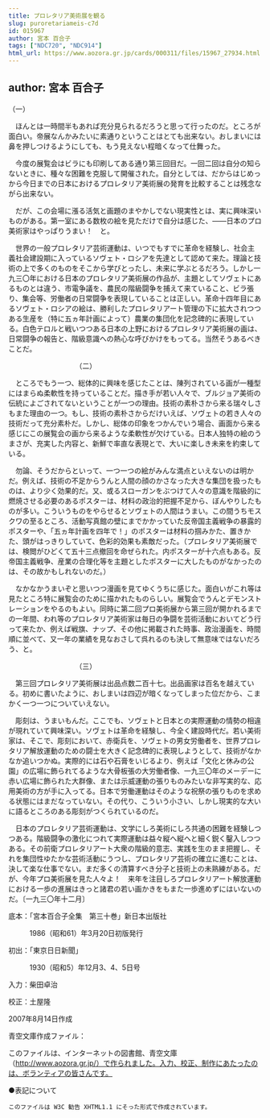 ```yaml
---
title: プロレタリア美術展を観る
slug: puroretariameis-c7d
id: 015967
author: 宮本 百合子
tags: ["NDC720", "NDC914"]
html_url: https://www.aozora.gr.jp/cards/000311/files/15967_27934.html
---
```


## author: 宮本 百合子

（一）



　ほんとは一時間半もあれば充分見られるだろうと思って行ったのだ。ところが面白い。帝展なんかみたいに素通りということはとても出来ない。おしまいには鼻を押しつけるようにしても、もう見えない程暗くなって仕舞った。

　今度の展覧会はビラにも印刷してある通り第三回目だ。一回二回は自分の知らないときに、種々な困難を克服して開催された。自分としては、だからはじめっから今日までの日本におけるプロレタリア美術展の発育を比較することは残念ながら出来ない。

　だが、この会場に漲る活気と画題のまやかしでない現実性とは、実に興味深いものがある。第一室にある数枚の絵を見ただけで自分は感じた、――日本のプロ美術家はやっぱりうまい！　と。



　世界の一般プロレタリア芸術運動は、いつでもすでに革命を経験し、社会主義社会建設期に入っているソヴェト・ロシアを先達として認めて来た。理論と技術の上で多くのものをそこから学びとったし、未来に学ぶとるだろう。しかし一九三〇年における日本のプロレタリア美術展の作品が、主題としてソヴェトにあるものとは違う、市電争議を、農民の階級闘争を捕えて来ていること、ビラ張り、集会等、労働者の日常闘争を表現していることは正しい。革命十四年目にあるソヴェト・ロシアの絵は、勝利したプロレタリアート管理の下に拡大されつつある生産を（特に五ヵ年計画によって）農業の集団化を記念碑的に表現している。白色テロルと戦いつつある日本の上野におけるプロレタリア美術展の画は、日常闘争の報告と、階級意識への熱心な呼びかけをもってる。当然そうあるべきことだ。



　　　　　　　　　　（二）



　ところでもう一つ、総体的に興味を感じたことは、陳列されている画が一種型にはまらぬ柔軟性を持っていることだ。描き手が若い人々で、ブルジョア美術の伝統によごされてないということが一つの理由。技術の素朴さから来る瑞々しさもまた理由の一つ。もし、技術の素朴さからだけいえば、ソヴェトの若き人々の技術だって充分素朴だ。しかし、総体の印象をつかんでいう場合、画面から来る感じにこの展覧会の画から来るような柔軟性が欠けている。日本人独特の絵のうまさが、充実した内容と、新鮮で率直な表現とで、大いに楽しき未来を約束している。



　勿論、そうだからといって、一つ一つの絵がみんな満点といえないのは明かだ。例えば、技術の不足からうんと人間の顔のかさなった大きな集団を扱ったものは、より少く効果的だ。又、或るスローガンをぶつけて人々の意識を階級的に燃焼させる必要のあるポスターは、材料の政治的把握不足から、ぼんやりしたものが多い。こういうものをやらせるとソヴェトの人間はうまい。この間うちモスクワの至るところ、活動写真館の壁にまでかかっていた反帝国主義戦争の暴露的ポスターや、「五ヵ年計画を四年で！」のポスターは材料の掴みかた、置きかた、頭がはっきりしていて、色彩的効果も素敵だった。（プロレタリア美術展では、検閲がひどくて五十三点撤回を命ぜられた。内ポスターが十六点もある。反帝国主義戦争、産業の合理化等を主題としたポスターに大したものがなかったのは、その故かもしれないのだ。）

　なかなかうまいぞと思いつつ漫画を見てゆくうちに感じた。面白いがこれ等は見たところ特に展覧会のために描かれたものらしい。展覧会でうんとデモンストレーションをやるのもよい。同時に第二回プロ美術展から第三回が開かれるまでの一年間、われ等のプロレタリア美術家は毎日の争闘を芸術活動においてどう行って来たか、例えば戦旗、ナップ、その他に掲載された時事、政治漫画を、時間順に並べて、又一年の業績を見なおさして呉れるのも決して無意味ではないだろう、と。



　　　　　　　　　　（三）



　第三回プロレタリア美術展は出品点数二百十七。出品画家は百名を越えている。初めに書いたように、おしまいは四辺が暗くなってしまった位だから、こまかく一つ一つについていえない。



　彫刻は、うまいもんだ。ここでも、ソヴェトと日本との実際運動の情勢の相違が現れていて興味深い。ソヴェトは革命を経験し、今全く建設時代だ。若い美術家は、そこで、彫刻において、赤衛兵を、ソヴェトの男女労働者を、世界プロレタリア解放運動のための闘士を大きく記念碑的に表現しようとして、技術がなかなか追いつかぬ。実際的には石や石膏をいじるより、例えば「文化と休みの公園」の広場に飾られてるような大骨板張の大労働者像、一九三〇年のメーデーに赤い広場に飾られた大群像、または示威運動の張りものみたいな非写実的な、応用美術の方が手に入ってる。日本で労働運動はそのような祝祭の張りものを求める状態にはまだなっていない。その代り、こういう小さい、しかし現実的な大いに語るところのある彫刻がつくられているのだ。



　日本のプロレタリア芸術運動は、文学にしろ美術にしろ共通の困難を経験しつつある。階級闘争の激化につれて実際運動は益々縦へ縦へと細く鋭く鑿入しつつある。その前衛プロレタリアート大衆の階級的意志、実践を生のまま把握し、それを集団性ゆたかな芸術活動にうつし、プロレタリア芸術の確立に進むことは、決して楽な仕事でない。まだ多くの清算すべき分子と技術上の未熟練がある。だが、今年プロ美術展を見た人々よ！　来年を注目しろプロレタリアート解放運動における一歩の進展はきっと諸君の若い画かきをもまた一歩進めずにはいないのだ。〔一九三〇年十二月〕













底本：「宮本百合子全集　第三十巻」新日本出版社


　　　1986（昭和61）年3月20日初版発行

初出：「東京日日新聞」

　　　1930（昭和5）年12月3、4、5日号

入力：柴田卓治

校正：土屋隆

2007年8月14日作成

青空文庫作成ファイル：

このファイルは、インターネットの図書館、青空文庫（http://www.aozora.gr.jp/）で作られました。入力、校正、制作にあたったのは、ボランティアの皆さんです。











●表記について


	このファイルは W3C 勧告 XHTML1.1 にそった形式で作成されています。